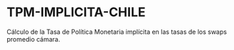 # TPM-IMPLICITA-CHILE
Cálculo de la Tasa de Política Monetaria implícita en las tasas de los swaps promedio cámara.
